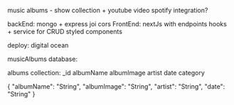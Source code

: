 music albums - show collection + youtube video
spotify integration?

backEnd: mongo + express joi cors
FrontEnd: nextJs with endpoints
hooks + service for CRUD
styled components

deploy: digital ocean

musicAlbums database:

albums collection:
_id
albumName
albumImage
artist
date
category

 {
    "albumName": "String",
    "albumImage": "String",
    "artist": "String",
    "date": "String"
 }


